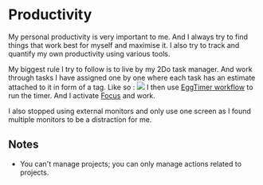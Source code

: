 # Productivity
My personal productivity is very important to me. And I always try to find things that work best for myself and maximise it. I also try to track and quantify my own productivity using various tools.

My biggest rule I try to follow is to live by my 2Do task manager. And work through tasks I have assigned one by one where each task has an estimate attached to it in form of a tag. Like so : 
![](https://i.imgur.com/YUfs9TR.png)
I then use [EggTimer workflow](https://www.alfredforum.com/topic/275-eggtimer-v2-updated-to-20-final/?tab=comments#comment-1117) to run the timer. And I activate [Focus](https://heyfocus.com) and work.

I also stopped using external monitors and only use one screen as I found multiple monitors to be a distraction for me.

## Notes
- You can't manage projects; you can only manage actions related to projects.